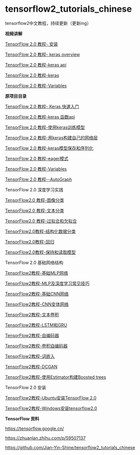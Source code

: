 # tensorflow2_tutorials_chinese

tensorflow2中文教程，持续更新（更新ing）



**视频讲解**

[TensorFlow 2.0 教程- 安装](https://www.bilibili.com/video/av84222295/)

[TensorFlow 2.0 教程- keras overview](https://www.bilibili.com/video/av84346160)

[TensorFlow 2.0 教程-keras api](https://www.bilibili.com/video/av84447149)

[TensorFlow 2.0 教程-keras](https://www.bilibili.com/video/av84701659)

[TensorFlow 2.0 教程-Variables](https://www.bilibili.com/video/av84591967)



**原项目目录**

[TensorFlow 2.0 教程- Keras 快速入门](https://zhuanlan.zhihu.com/p/58825020)

[TensorFlow 2.0 教程-keras 函数api](https://zhuanlan.zhihu.com/p/58825710)

[TensorFlow 2.0 教程-使用keras训练模型](https://zhuanlan.zhihu.com/p/58826227)

[TensorFlow 2.0 教程-用keras构建自己的网络层](https://zhuanlan.zhihu.com/p/59481536)

[TensorFlow 2.0 教程-keras模型保存和序列化](https://zhuanlan.zhihu.com/p/59481985)

[TensorFlow 2.0 教程-eager模式](https://zhuanlan.zhihu.com/p/59482373)

[TensorFlow 2.0 教程-Variables](https://zhuanlan.zhihu.com/p/59482589)

[TensorFlow 2.0 教程--AutoGraph](https://zhuanlan.zhihu.com/p/59482934)

TensorFlow 2.0 深度学习实践

[TensorFlow2.0 教程-图像分类](https://zhuanlan.zhihu.com/p/59506238)

[TensorFlow2.0 教程-文本分类](https://zhuanlan.zhihu.com/p/59506402)

[TensorFlow2.0 教程-过拟合和欠拟合](https://zhuanlan.zhihu.com/p/59506543)

[TensorFlow2.0教程-结构化数据分类](https://zhuanlan.zhihu.com/p/60232704)

[TensorFlow2.0教程-回归](https://zhuanlan.zhihu.com/p/60238056)

[TensorFlow2.0教程-保持和读取模型](https://zhuanlan.zhihu.com/p/60485936)

TensorFlow 2.0 基础网络结构

[TensorFlow2教程-基础MLP网络](https://zhuanlan.zhihu.com/p/60899040)

[TensorFlow2教程-MLP及深度学习常见技巧](https://zhuanlan.zhihu.com/p/60900318)

[TensorFlow2教程-基础CNN网络](https://zhuanlan.zhihu.com/p/60900649)

[TensorFlow2教程-CNN变体网络](https://zhuanlan.zhihu.com/p/60900902)

[TensorFlow2教程-文本卷积](https://zhuanlan.zhihu.com/p/60901179)

[TensorFlow2教程-LSTM和GRU](https://zhuanlan.zhihu.com/p/60966714)

[TensorFlow2教程-自编码器](https://zhuanlan.zhihu.com/p/61077346)

[TensorFlow2教程-卷积自编码器](https://zhuanlan.zhihu.com/p/61080045)

[TensorFlow2教程-词嵌入](https://zhuanlan.zhihu.com/p/61224215)

[TensorFlow2教程-DCGAN](https://zhuanlan.zhihu.com/p/61280722)

[TensorFlow2教程-使用Estimator构建Boosted trees](https://zhuanlan.zhihu.com/p/61400276)

TensorFlow 2.0 安装

[TensorFlow2教程-Ubuntu安装TensorFlow 2.0](https://zhuanlan.zhihu.com/p/61472293)

[TensorFlow2教程-Windows安装tensorflow2.0](https://zhuanlan.zhihu.com/p/62036280)



**TensorFlow 资料**

https://tensorflow.google.cn/

https://zhuanlan.zhihu.com/p/59507137

https://github.com/Jian-Yin-Shine/tensorflow2_tutorials_chinese



